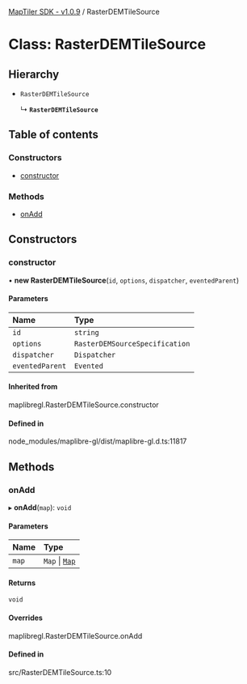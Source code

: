 [MapTiler SDK - v1.0.9](../README.md) / RasterDEMTileSource

# Class: RasterDEMTileSource

## Hierarchy

- `RasterDEMTileSource`

  ↳ **`RasterDEMTileSource`**

## Table of contents

### Constructors

- [constructor](RasterDEMTileSource.md#constructor)

### Methods

- [onAdd](RasterDEMTileSource.md#onadd)

## Constructors

### constructor

• **new RasterDEMTileSource**(`id`, `options`, `dispatcher`, `eventedParent`)

#### Parameters

| Name | Type |
| :------ | :------ |
| `id` | `string` |
| `options` | `RasterDEMSourceSpecification` |
| `dispatcher` | `Dispatcher` |
| `eventedParent` | `Evented` |

#### Inherited from

maplibregl.RasterDEMTileSource.constructor

#### Defined in

node_modules/maplibre-gl/dist/maplibre-gl.d.ts:11817

## Methods

### onAdd

▸ **onAdd**(`map`): `void`

#### Parameters

| Name | Type |
| :------ | :------ |
| `map` | `Map` \| [`Map`](Map.md) |

#### Returns

`void`

#### Overrides

maplibregl.RasterDEMTileSource.onAdd

#### Defined in

src/RasterDEMTileSource.ts:10
